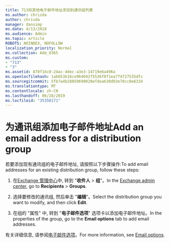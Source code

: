 ```yaml
---
title: 713将其他电子邮件地址添加到通讯组列表
ms.author: chrisda
author: chrisda
manager: dansimp
ms.date: 4/13/2018
ms.audience: Admin
ms.topic: article
ROBOTS: NOINDEX, NOFOLLOW
localization_priority: Normal
ms.collection: Adm_O365
ms.custom:
- "713"
- "3"
ms.assetid: 870f16c0-24ac-4dec-a3e3-14719e6a496a
ms.openlocfilehash: 1ab653b16ce964692f5536f0f1ea774727535dfc
ms.sourcegitcommit: 5fb7a4b28859690020efdea630d03e70cc0e6334
ms.translationtype: MT
ms.contentlocale: zh-CN
ms.lasthandoff: 06/28/2019
ms.locfileid: "35358171"
---
```

# <a name="add-an-email-address-for-a-distribution-group"></a><span data-ttu-id="11ce0-102">为通讯组添加电子邮件地址</span><span class="sxs-lookup"><span data-stu-id="11ce0-102">Add an email address for a distribution group</span></span>

<span data-ttu-id="11ce0-103">若要添加现有通讯组的电子邮件地址, 请按照以下步骤操作:</span><span class="sxs-lookup"><span data-stu-id="11ce0-103">To add email addresses for an existing distribution group, follow these steps:</span></span>

1. <span data-ttu-id="11ce0-104">在[Exchange 管理中心](https://outlook.office365.com/ecp/)中, 转到 "**收件人** \> **组**"。</span><span class="sxs-lookup"><span data-stu-id="11ce0-104">In the [Exchange admin center](https://outlook.office365.com/ecp/), go to **Recipients** \> **Groups**.</span></span>

2. <span data-ttu-id="11ce0-105">选择要修改的通讯组, 然后单击 "**编辑**"。</span><span class="sxs-lookup"><span data-stu-id="11ce0-105">Select the distribution group you want to modify, and then click **Edit**.</span></span>

3. <span data-ttu-id="11ce0-106">在组的 "属性" 中, 转到 "**电子邮件选项**" 选项卡以添加电子邮件地址。</span><span class="sxs-lookup"><span data-stu-id="11ce0-106">In the properties of the group, go to the **Email options** tab to add email addresses.</span></span> 

<span data-ttu-id="11ce0-107">有关详细信息, 请参阅[电子邮件选项](https://technet.microsoft.com/library/bb124513.aspx#emailoptions)。</span><span class="sxs-lookup"><span data-stu-id="11ce0-107">For more information, see [Email options](https://technet.microsoft.com/library/bb124513.aspx#emailoptions).</span></span>
